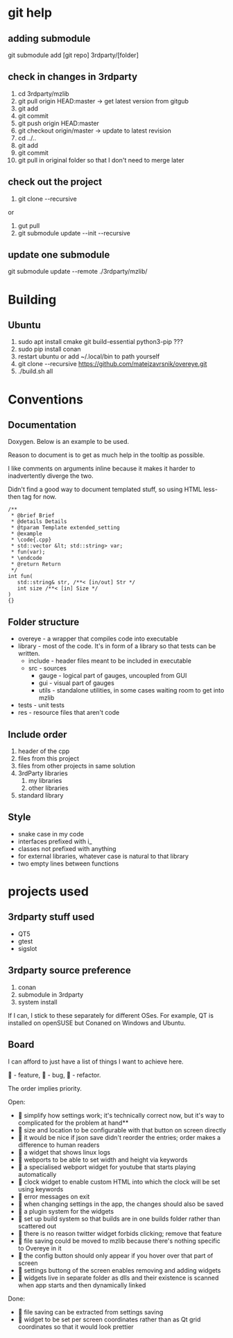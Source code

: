  
# git help

## adding submodule

git submodule add [git repo] 3rdparty/[folder]

## check in changes in 3rdparty

1) cd 3rdparty/mzlib
2) git pull origin HEAD:master -> get latest version from gitgub
2) git add
3) git commit
4) git push origin HEAD:master
5) git checkout origin/master -> update to latest revision
6) cd ../..
7) git add
8) git commit
9) git pull in original folder so that I don't need to merge later

## check out the project

1) git clone <repository name> --recursive

or

1) gut pull
2) git submodule update --init --recursive

## update one submodule

git submodule update --remote ./3rdparty/mzlib/

# Building

## Ubuntu

1) sudo apt install cmake git build-essential python3-pip ???
2) sudo pip install conan
3) restart ubuntu or add ~/.local/bin to path yourself
4) git clone --recursive https://github.com/matejzavrsnik/overeye.git
5) ./build.sh all

# Conventions

## Documentation

Doxygen. Below is an example to be used.

Reason to document is to get as much help in the tooltip as possible.

I like comments on arguments inline because it makes it harder to inadvertently diverge the two.

Didn't find a good way to document templated stuff, so using HTML less-then tag for now.

    /**
     * @brief Brief
     * @details Details
     * @tparam Template extended_setting
     * @example
     * \code{.cpp}
     * std::vector &lt; std::string> var;
     * fun(var);
     * \endcode
     * @return Return
     */
    int fun(
       std::string& str, /**< [in/out] Str */
       int size /**< [in] Size */ 
    )
    {} 

## Folder structure

- overeye - a wrapper that compiles code into executable
- library - most of the code. It's in form of a library so that tests can be written.
  - include - header files meant to be included in executable
  - src - sources
    - gauge - logical part of gauges, uncoupled from GUI
    - gui - visual part of gauges
    - utils - standalone utilities, in some cases waiting room to get into mzlib
- tests - unit tests
- res - resource files that aren't code
  
## Include order

1) header of the cpp
2) files from this project
3) files from other projects in same solution
4) 3rdParty libraries
   1) my libraries
   2) other libraries
5) standard library

## Style

- snake case in my code
- interfaces prefixed with i_
- classes not prefixed with anything
- for external libraries, whatever case is natural to that library
- two empty lines between functions

# projects used

## 3rdparty stuff used

- QT5
- gtest
- sigslot

## 3rdparty source preference

1) conan
2) submodule in 3rdparty
4) system install

If I can, I stick to these separately for different OSes. For example, QT is installed on openSUSE but Conaned on Windows and Ubuntu.

## Board

I can afford to just have a list of things I want to achieve here.

🚁 - feature, 🐞 - bug, 🔧 - refactor.

The order implies priority.

Open:
- 🔧 simplify how settings work; it's technically correct now, but it's way to complicated for the problem at hand**
- 🚁 size and location to be configurable with that button on screen directly
- 🚁 it would be nice if json save didn't reorder the entries; order makes a difference to human readers
- 🚁 a widget that shows linux logs
- 🚁 webports to be able to set width and height via keywords
- 🚁 a specialised webport widget for youtube that starts playing automatically
- 🚁 clock widget to enable custom HTML into which the clock will be set using keywords
- 🐞 error messages on exit
- 🚁 when changing settings in the app, the changes should also be saved
- 🚁 a plugin system for the widgets
- 🔧 set up build system so that builds are in one builds folder rather than scattered out
- 🚁 there is no reason twitter widget forbids clicking; remove that feature
- 🔧 file saving could be moved to mzlib because there's nothing specific to Overeye in it
- 🚁 the config button should only appear if you hover over that part of screen
- 🚁 settings buttong of the screen enables removing and adding widgets
- 🚁 widgets live in separate folder as dlls and their existence is scanned when app starts and then dynamically linked

Done:
- 🔧 file saving can be extracted from settings saving
- 🚁 widget to be set per screen coordinates rather than as Qt grid coordinates so that it would look prettier
